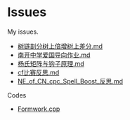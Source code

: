 # Issues
My issues.
* [树链剖分树上倍增树上差分.md](https://github.com/Tivility/Issues/blob/master/Articles/%E6%A0%91%E9%93%BE%E5%89%96%E5%88%86%E6%A0%91%E4%B8%8A%E5%80%8D%E5%A2%9E%E6%A0%91%E4%B8%8A%E5%B7%AE%E5%88%86.md)
* [南开中学爱国导向作业.md](https://github.com/Tivility/Issues/blob/master/Articles/%E7%88%B1%E5%9B%BD%E5%BF%85%E5%85%88%E5%90%88%E7%BE%A4.md)
* [杨氏矩阵与钩子原理.md](https://github.com/Tivility/Issues/blob/master/Articles/%E6%9D%A8%E6%B0%8F%E7%9F%A9%E9%98%B5%E4%B8%8E%E9%92%A9%E5%AD%90%E5%AE%9A%E7%90%86.md)
* [cf比赛反思.md](https://github.com/Tivility/Issues/blob/master/Articles/CF_R480%E5%8F%8D%E6%80%9D.md)  
* [NE_of_CN_cpc_Spell_Boost_反思.md](https://github.com/Tivility/Issues/blob/master/Articles/NE_of_CN_cpc_Spell_Boost_%E5%8F%8D%E6%80%9D.md)

Codes
* [Formwork.cpp](https://github.com/Tivility/Issues/blob/master/Codes/formwork_tif.cpp)
